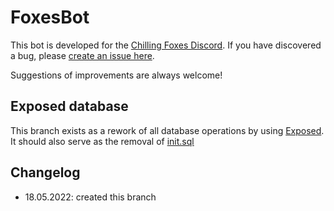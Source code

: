 # FoxesBot

This bot is developed for the [Chilling Foxes Discord](https://discord.gg/K5rhddJtyW).
If you have discovered a bug, please [create an issue here](https://github.com/JvstvsHD/FoxesBot/issues).

Suggestions of improvements are always welcome!

## Exposed database

This branch exists as a rework of all database operations by using [Exposed](https://github.com/JetBrains/Exposed).
It should also serve as the removal of [init.sql](src/main/resources/init.sql)

## Changelog

- 18.05.2022: created this branch